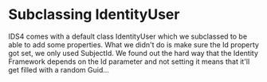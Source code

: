 # Subclassing IdentityUser

IDS4 comes with a default class IdentityUser which we subclassed to be able to add some properties. What we didn't do is make sure the Id property got set, we only used SubjectId. We found out the hard way that the Identity Framework depends on the Id parameter and not setting it means that it'll get filled with a random Guid...